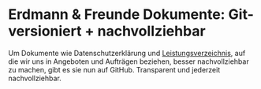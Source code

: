 # Erdmann & Freunde Dokumente: Git-versioniert + nachvollziehbar

Um Dokumente wie Datenschutzerklärung und [Leistungsverzeichnis](https://github.com/erdmannfreunde/docs/blob/main/leistungsverzeichnis.md), auf die wir uns in Angeboten und Aufträgen beziehen, besser nachvollziehbar zu machen, gibt es sie nun auf GitHub. Transparent und jederzeit nachvollziehbar.
